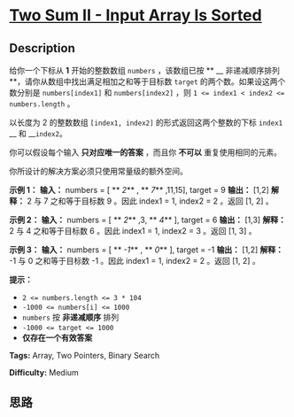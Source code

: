 # [Two Sum II - Input Array Is Sorted][title]

## Description

给你一个下标从 **1** 开始的整数数组 `numbers` ，该数组已按 ** __ 非递减顺序排列  **，请你从数组中找出满足相加之和等于目标数
`target` 的两个数。如果设这两个数分别是 `numbers[index1]` 和 `numbers[index2]` ，则 `1 <= index1
< index2 <= numbers.length` 。

以长度为 2 的整数数组 `[index1, index2]` 的形式返回这两个整数的下标 `index1` __ 和 __`index2`。

你可以假设每个输入 **只对应唯一的答案** ，而且你 **不可以** 重复使用相同的元素。

你所设计的解决方案必须只使用常量级的额外空间。



**示例 1：**
            **输入：** numbers = [ ** _2_** , ** _7_** ,11,15], target = 9    **输出：** [1,2]    **解释：** 2 与 7 之和等于目标数 9 。因此 index1 = 1, index2 = 2 。返回 [1, 2] 。

**示例 2：**
            **输入：** numbers = [ ** _2_** ,3, ** _4_** ], target = 6    **输出：** [1,3]    **解释：** 2 与 4 之和等于目标数 6 。因此 index1 = 1, index2 = 3 。返回 [1, 3] 。

**示例 3：**
            **输入：** numbers = [ ** _-1_** , ** _0_** ], target = -1    **输出：** [1,2]    **解释：** -1 与 0 之和等于目标数 -1 。因此 index1 = 1, index2 = 2 。返回 [1, 2] 。    



**提示：**

  * `2 <= numbers.length <= 3 * 104`
  * `-1000 <= numbers[i] <= 1000`
  * `numbers` 按 **非递减顺序** 排列
  * `-1000 <= target <= 1000`
  * **仅存在一个有效答案**


**Tags:** Array, Two Pointers, Binary Search

**Difficulty:** Medium

## 思路

[title]: https://leetcode-cn.com/problems/two-sum-ii-input-array-is-sorted
